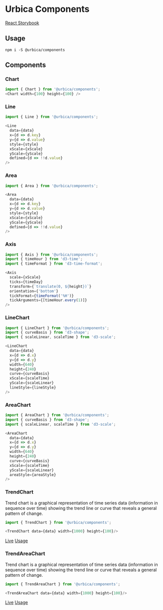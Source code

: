 # Urbica Components

[React Storybook](http://urbica.github.io/components)

## Usage

```shell
npm i -S @urbica/components
```

## Components

### Chart

```js
import { Chart } from '@urbica/components';
<Chart width={100} height={100} />
```

### Line

```js
import { Line } from '@urbica/components';

<Line
  data={data}
  x={d => d.key}
  y={d => d.value}
  style={style}
  xScale={xScale}
  yScale={yScale}
  defined={d => !!d.value}
/>
```

### Area

```js
import { Area } from '@urbica/components';

<Area
  data={data}
  x={d => d.key}
  y={d => d.value}
  style={style}
  xScale={xScale}
  yScale={yScale}
  defined={d => !!d.value}
/>
```

### Axis

```js
import { Axis } from '@urbica/components';
import { timeHour } from 'd3-time';
import { timeFormat } from 'd3-time-format';

<Axis
  scale={xScale}
  ticks={timeDay}
  transform={`translate(0, ${height})`}
  orientation={'bottom'}
  tickFormat={timeFormat('%H')}
  tickArguments={[timeHour.every(1)]}
/>
```

### LineChart

```js
import { LineChart } from '@urbica/components';
import { curveBasis } from 'd3-shape';
import { scaleLinear, scaleTime } from 'd3-scale';

<LineChart
  data={data}
  x={d => d.x}
  y={d => d.y}
  width={640}
  height={240}
  curve={curveBasis}
  xScale={scaleTime}
  yScale={scaleLinear}
  lineStyle={lineStyle}
/>
```


### AreaChart

```js
import { AreaChart } from '@urbica/components';
import { curveBasis } from 'd3-shape';
import { scaleLinear, scaleTime } from 'd3-scale';

<AreaChart
  data={data}
  x={d => d.x}
  y={d => d.y}
  width={640}
  height={240}
  curve={curveBasis}
  xScale={scaleTime}
  yScale={scaleLinear}
  areaStyle={areaStyle}
/>
```

### TrendChart

Trend chart is a graphical representation of time series data (information in sequence over time) showing the trend line or curve that reveals a general pattern of change.

```js
import { TrendChart } from '@urbica/components';
```

```js
<TrendChart data={data} width={1000} height={100}/>
```

[Live](https://urbica.github.io/components/?selectedKind=Charts&selectedStory=TrendChart)
[Usage](https://github.com/urbica/components/blob/master/src/TrendChart)

### TrendAreaChart

Trend chart is a graphical representation of time series data (information in sequence over time) showing the trend line or curve that reveals a general pattern of change.

```js
import { TrendAreaChart } from '@urbica/components';
```

```js
<TrendAreaChart data={data} width={1000} height={100}/>
```

[Live](https://urbica.github.io/components/?selectedKind=Charts&selectedStory=TrendAreaChart)
[Usage](https://github.com/urbica/components/blob/master/src/TrendAreaChart)
